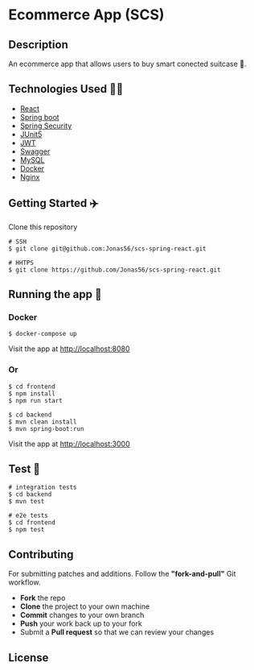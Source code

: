 # Ecommerce App (SCS)

## Description

An ecommerce app that allows users to buy smart conected suitcase :luggage:.

## Technologies Used :man_technologist:

- [React](https://reactjs.org/)
- [Spring boot](https://spring.io/)
- [Spring Security](https://spring.io/projects/spring-security)
- [JUnit5](https://junit.org/)
- [JWT](https://jwt.io/)
- [Swagger](https://swagger.io/)
- [MySQL](https://www.mysql.com/)
- [Docker](https://www.docker.com/)
- [Nginx](https://www.nginx.com/)

## Getting Started :airplane:

Clone this repository

```shell
# SSH
$ git clone git@github.com:Jonas56/scs-spring-react.git

# HHTPS
$ git clone https://github.com/Jonas56/scs-spring-react.git
```

## Running the app :dart:

### Docker

```shell
$ docker-compose up
```

Visit the app at [http://localhost:8080](http://localhost:8080)

### Or

```shell
$ cd frontend
$ npm install
$ npm run start
```

```shell
$ cd backend
$ mvn clean install
$ mvn spring-boot:run
```

Visit the app at [http://localhost:3000](http://localhost:3000)

## Test :test_tube:

```shell
# integration tests
$ cd backend
$ mvn test

# e2e tests
$ cd frontend
$ npm test
```

## Contributing

For submitting patches and additions. Follow the **"fork-and-pull"** Git workflow.

- **Fork** the repo
- **Clone** the project to your own machine
- **Commit** changes to your own branch
- **Push** your work back up to your fork
- Submit a **Pull request** so that we can review your changes

## License
